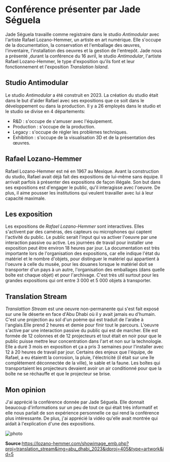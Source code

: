 # Conférence présenter par Jade Séguela
 
Jade Séguela travaille comme registraire dans le studio *Antimodular* avec l'artiste Rafael Lozano-Hemmer, un artiste en art numérique. Elle s'occupe de la documentation, la conservation et l'emballage des œuvres, l'inventaire, l'installation des oeuvres et la gestion de l'entrepôt. Jade nous a présenté ,durant la conférence du 16 avril, le studio *Antimodular*, l'artiste Rafael Lozano-Hemmer, le type d'exposition qu'ils font et leur fonctionnement et l'exposition *Translation Island*.

## **Studio Antimodular**
Le studio *Antimodular* a été construit en 2023. La création du studio était dans le but d'aider Rafael avec ses expositions que ce soit dans le développement ou dans la production. Il y a 26 employés dans le studio et le studio se divise en 4 départements:
-  R&D : s'occupe de s'amuser avec l'équipement.
-  Production : s'occupe de la production.
-  Legacy : s'occupe de régler les problèmes techniques.
-  Exhibition : s'occupe de la visualisation 3D et de la présentation des œuvres.

## **Rafael Lozano-Hemmer**
Rafael Lozano-Hemmer est né en 1967 au Mexique. Avant la construction du studio, Rafael avait déjà fait des expositions de lui-même sans équipe. Il arrivait parfois à présenter des expositions de façon illégale. Son but dans ses expositions est d'engager le public, qu'il interagisse avec l'oeuvre. De plus, il aime pousser les institutions qui veulent travailler avec lui à leur capacité maximale.

## **Les exposition**
Les expositions de *Rafael Lozano-Hemmer* sont interactives. Elles s'activent par des caméras, des capteurs ou microphones qui captent l'activité du public. Le public serait l'input qui va activer l'oeuvre par une interaction passive ou active. Les journées de travail pour installer une exposition peut être environ 18 heures par jour. La documentation est très importante lors de l'organisation des expositions, car elle indique l'état du matériel et le nombre d'objets, pour distinguer le matériel qui appartient à l'oeuvre à celle du musée, pour les douanes lorsque le matériel doit se transporter d'un pays à un autre, l'organisation des emballages (dans quelle boîte est chaque objet) et pour l'archivage. C'est très util surtout pour les grandes expositions qui ont entre 3 000 et 5 000 objets à transporter.

## **Translation Stream**
*Translattion Stream* est une oeuvre non-permanente qui s'est fait exposé sur une île déserte en face d'Abu Dhabi où il y avait jamais eu d'humain. C'est une projection au sol d'un poème qui est traduit de l'arabe à l'anglais.Elle prend 2 heures et demie pour finir tout le parcours. L'oeuvre s'active par une interaction passive du public qui est de marcher. Elle est formée de 12 colonnes et de 12 projecteurs et tout était en noir pour que le public puisse mettre leur concentration dans l'art et non sur la technologie. Elle a duré 3 mois en exposition et ça a pris 3 semaines pour l'installer avec 12 à 20 heures de travail par jour. Certains des enjeux que l'équipe, de Rafael, a eu étaientt la corrosion, la pluie, l'électricité (il était sur une île complétement déconnectée de la ville), le sable et la faune. Les boîtes qui transportaient les projecteurs devaient avoir un air conditionné pour que la boîte ne se réchauffe et que le projecteur se brise.

## Mon opinion

J'ai apprécié la conférence donnée par Jade Séguela. Elle donnait beaucoup d'informations sur un peu de tout ce qui était très informatif et elle nous parlait de son expérience personnelle ce qui rend la conférence plus intéressante. De plus, j'ai apprécié la vidéo qu'elle avait montrée qui aidait à l'explication d'une des expositions.

![photo](translation_stream_abu_dhabi_2023.jpg)

**Source**:https://lozano-hemmer.com/showimage_emb.php?proj=translation_stream&img=abu_dhabi_2023&idproj=405&type=artwork&id=5
